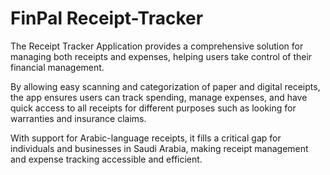 # FinPal Receipt-Tracker
The Receipt Tracker Application provides a comprehensive solution for managing both receipts
and expenses, helping users take control of their financial management.

 By allowing easy scanning and categorization of paper and digital receipts, the app ensures users can track spending, manage
expenses, and have quick access to all receipts for different purposes such as looking for warranties
and insurance claims.

 With support for Arabic-language receipts, it fills a critical gap for individuals
and businesses in Saudi Arabia, making receipt management and expense tracking accessible and
efficient.
